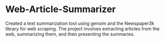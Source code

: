 # Web-Article-Summarizer

Created a text summarization tool using gensim and the Newspaper3k library for web scraping. The project involves extracting articles from the web, summarizing them, and then presenting the summaries.
